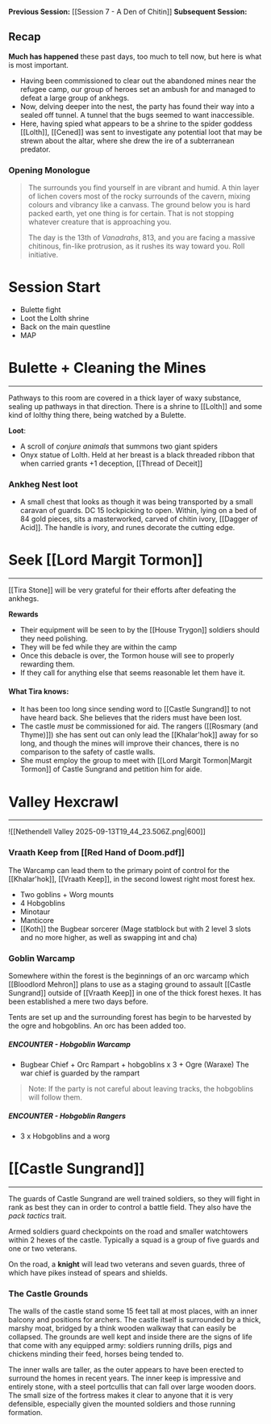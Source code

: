**Previous Session:** [[Session 7 - A Den of Chitin]]
**Subsequent Session:**

## Recap
**Much has happened** these past days, too much to tell now, but here is what is most important.
- Having been commissioned to clear out the abandoned mines near the refugee camp, our group of heroes set an ambush for and managed to defeat a large group of ankhegs.
- Now, delving deeper into the nest, the party has found their way into a sealed off tunnel. A tunnel that the bugs seemed to want inaccessible.
- Here, having spied what appears to be a shrine to the spider goddess [[Lolth]], [[Cened]] was sent to investigate any potential loot that may be strewn about the altar, where she drew the ire of a subterranean predator.

### Opening Monologue
> The surrounds you find yourself in are vibrant and humid. A thin layer of lichen covers most of the rocky surrounds of the cavern, mixing colours and vibrancy like a canvass. The ground below you is hard packed earth, yet one thing is for certain. That is not stopping whatever creature that is approaching you.
> 
> The day is the 13th of *Vanadrahs*, 813, and you are facing a massive chitinous, fin-like protrusion, as it rushes its way toward you. Roll initiative.

# Session Start
- Bulette fight
- Loot the Lolth shrine
- Back on the main questline
- MAP

# Bulette + Cleaning the Mines
---
Pathways to this room are covered in a thick layer of waxy substance, sealing up pathways in that direction. There is a shrine to [[Lolth]] and some kind of lolthy thing there, being watched by a Bulette.

**Loot**:
- A scroll of *conjure animals* that summons two giant spiders
- Onyx statue of Lolth. Held at her breast is a black threaded ribbon that when carried grants +1 deception, [[Thread of Deceit]]

### Ankheg Nest loot
- A small chest that looks as though it was being transported by a small caravan of guards. DC 15 lockpicking to open. Within, lying on a bed of 84 gold pieces, sits a masterworked, carved of chitin ivory, [[Dagger of Acid]]. The handle is ivory, and runes decorate the cutting edge.

# Seek [[Lord Margit Tormon]]
---
[[Tira Stone]] will be very grateful for their efforts after defeating the ankhegs.

**Rewards**
- Their equipment will be seen to by the [[House Trygon]] soldiers should they need polishing.
- They will be fed while they are within the camp
- Once this debacle is over, the Tormon house will see to properly rewarding them.
- If they call for anything else that seems reasonable let them have it.
#### What Tira knows:
- It has been too long since sending word to [[Castle Sungrand]] to not have heard back. She believes that the riders must have been lost.
- The castle _must_ be commissioned for aid. The rangers ([[Rosmary (and Thyme)]]) she has sent out can only lead the [[Khalar'hok]] away for so long, and though the mines will improve their chances, there is no comparison to the safety of castle walls.
- She must employ the group to meet with [[Lord Margit Tormon|Margit Tormon]] of Castle Sungrand and petition him for aide.

# Valley Hexcrawl
---
![[Nethendell Valley 2025-09-13T19_44_23.506Z.png|600]]

### Vraath Keep from [[Red Hand of Doom.pdf]]
The Warcamp can lead them to the primary point of control for the [[Khalar'hok]], [[Vraath Keep]], in the second lowest right most forest hex.
- Two goblins + Worg mounts
- 4 Hobgoblins
- Minotaur
- Manticore
- [[Koth]] the Bugbear sorcerer (Mage statblock but with 2 level 3 slots and no more higher, as well as swapping int and cha)
### Goblin Warcamp
Somewhere within the forest is the beginnings of an orc warcamp which [[Bloodlord Mehron]] plans to use as a staging ground to assault [[Castle Sungrand]] outside of [[Vraath Keep]] in one of the thick forest hexes. It has been established a mere two days before.

Tents are set up and the surrounding forest has begin to be harvested by the ogre and hobgoblins. An orc has been added too.
##### **ENCOUNTER** - Hobgoblin Warcamp
- Bugbear Chief + Orc Rampart + hobgoblins x 3 + Ogre (Waraxe)
The war chief is guarded by the rampart

> Note: If the party is not careful about leaving tracks, the hobgoblins will follow them.

##### **ENCOUNTER** - Hobgoblin Rangers
- 3 x Hobgoblins and a worg

# [[Castle Sungrand]]
---
The guards of Castle Sungrand are well trained soldiers, so they will fight in rank as best they can in order to control a battle field. They also have the *pack tactics* trait.

Armed soldiers guard checkpoints on the road and smaller watchtowers within 2 hexes of the castle. Typically a squad is a group of five guards and one or two veterans.

On the road, a **knight** will lead two veterans and seven guards, three of which have pikes instead of spears and shields.

### The Castle Grounds
The walls of the castle stand some 15 feet tall at most places, with an inner balcony and positions for archers. The castle itself is surrounded by a thick, marshy moat, bridged by a think wooden walkway that can easily be collapsed. The grounds are well kept and inside there are the signs of life that come with any equipped army: soldiers running drills, pigs and chickens minding their feed, horses being tended to.

The inner walls are taller, as the outer appears to have been erected to surround the homes in recent years. The inner keep is impressive and entirely stone, with a steel portcullis that can fall over large wooden doors. The small size of the fortress makes it clear to anyone that it is very defensible, especially given the mounted soldiers and those running formation.

